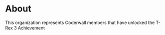 About
=====

This organization represents Coderwall members that have unlocked the T-Rex 3 Achievement 